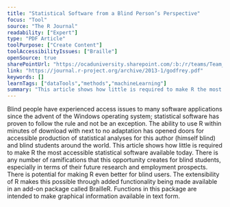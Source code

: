```yaml
---
title: "Statistical Software from a Blind Person’s Perspective"
focus: "Tool"
source: "The R Journal"
readability: ["Expert"]
type: "PDF Article"
toolPurpose: ["Create Content"]
toolAccessibilityIssues: ["Braille"]
openSource: true
sharePointUrl: "https://ocaduniversity.sharepoint.com/:b:/r/teams/Team_WeCount/Shared%20Documents/Resources%20and%20Tools/Literature%20(curated)/Statistical%20Software%20from%20a%20Blind%20Person%E2%80%99s%20Perspective.pdf?csf=1&web=1&e=1zLNYh"
link: "https://journal.r-project.org/archive/2013-1/godfrey.pdf"
keywords: []
learnTags: ["dataTools","methods","machineLearning"]
summary: "This article shows how little is required to make R the most accessible statistical software currently available. "
---
```

Blind people have experienced access issues to many software applications since the advent of the Windows operating system; statistical software has proven to  follow the rule and not be an exception. The ability to use R within minutes of download with next to no adaptation has opened doors for accessible production of statistical analyses for this author (himself blind) and blind students around the world. This article shows how little is required to make R the most accessible statistical software available today. There is any number of ramifications that this opportunity creates for blind students, especially in terms of their future research and employment prospects. There is potential for making R even better for blind users. The extensibility of R makes this possible through added functionality being made available in an add-on package called BrailleR. Functions in this package are intended to make graphical information available in text form.
